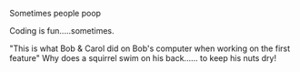 

Sometimes people poop



Coding is fun.....sometimes.

"This is what Bob & Carol did on Bob's computer when working on the first feature"
Why does a squirrel swim on his back...... to keep his nuts dry!

